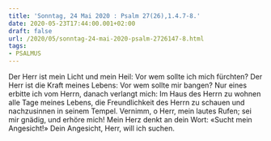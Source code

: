 ```yaml
---
title: 'Sonntag, 24 Mai 2020 : Psalm 27(26),1.4.7-8.'
date: 2020-05-23T17:44:00.001+02:00
draft: false
url: /2020/05/sonntag-24-mai-2020-psalm-2726147-8.html
tags: 
- PSALMUS
---
```


Der Herr ist mein Licht und mein Heil: Vor wem sollte ich mich fürchten? Der Herr ist die Kraft meines Lebens: Vor wem sollte mir bangen? Nur eines erbitte ich vom Herrn, danach verlangt mich: Im Haus des Herrn zu wohnen alle Tage meines Lebens, die Freundlichkeit des Herrn zu schauen und nachzusinnen in seinem Tempel. Vernimm, o Herr, mein lautes Rufen; sei mir gnädig, und erhöre mich! Mein Herz denkt an dein Wort: «Sucht mein Angesicht!» Dein Angesicht, Herr, will ich suchen.